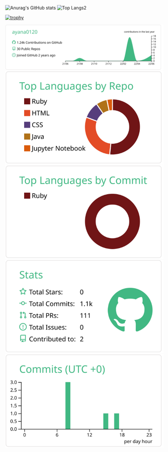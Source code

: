 <p align = "left">
  <img alt="Anurag's GitHub stats" height="150pt" src="https://github-readme-stats.vercel.app/api?username=ayana0120">
  <img alt="Top Langs2" height="150pt" src="https://github-readme-stats.vercel.app/api/top-langs/?username=ayana0120&layout=compact&count_private=true&show_icons=true">
</p>

[![trophy](https://github-profile-trophy.vercel.app/?username=ayana0120&column=7)](https://github.com/ryo-ma/github-profile-trophy)

[![](https://raw.githubusercontent.com/ayana0120/ayana0120/main/profile-summary-card-output/vue/0-profile-details.svg)](https://github.com/vn7n24fzkq/github-profile-summary-cards)
[![](https://raw.githubusercontent.com/ayana0120/ayana0120/main/profile-summary-card-output/vue/1-repos-per-language.svg)](https://github.com/vn7n24fzkq/github-profile-summary-cards) [![](https://raw.githubusercontent.com/ayana0120/ayana0120/main/profile-summary-card-output/vue/2-most-commit-language.svg)](https://github.com/vn7n24fzkq/github-profile-summary-cards)
[![](https://raw.githubusercontent.com/ayana0120/ayana0120/main/profile-summary-card-output/vue/3-stats.svg)](https://github.com/vn7n24fzkq/github-profile-summary-cards) [![](https://raw.githubusercontent.com/ayana0120/ayana0120/main/profile-summary-card-output/vue/4-productive-time.svg)](https://github.com/vn7n24fzkq/github-profile-summary-cards)
